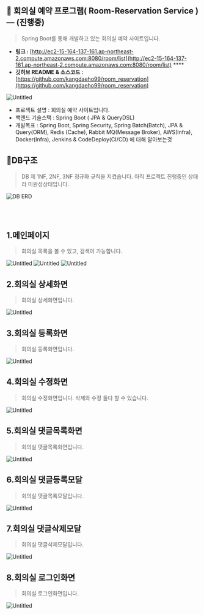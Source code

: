 <!-- # room_reservation
Spring Boot를 통해 회의실 예약 사이트입니다. -->

## **🤝 회의실 예약 프로그램( Room-Reservation Service )   — (진행중)**
> Spring Boot를 통해 개발하고 있는 회의실 예약 사이트입니다.

- **링크 :** [http://ec2-15-164-137-161.ap-northeast-2.compute.amazonaws.com:8080/room/list](http://ec2-15-164-137-161.ap-northeast-2.compute.amazonaws.com:8080/room/list)  ****
- **깃허브 README & 소스코드 :**    
    [https://github.com/kangdaeho99/room_reservation](https://github.com/kangdaeho99/room_reservation)
    
![Untitled](https://user-images.githubusercontent.com/48047377/239265484-59eeabf4-087f-4de4-b50d-474633f56086.PNG)



- 프로젝트 설명 : 회의실 예약 사이트입니다.
- 백엔드 기술스택 : Spring Boot ( JPA & QueryDSL)
- 개발목표 : Spring Boot, Spring Security, Spring Batch(Batch), JPA & Query(ORM), Redis (Cache), Rabbit MQ(Message Broker), AWS(Infra), Docker(Infra), Jenkins & CodeDeploy(CI/CD) 에 대해 알아보는것

## 📒DB구조
> DB 제 1NF, 2NF, 3NF 정규화 규칙을 지켰습니다. 아직 프로젝트 진행중인 상태라 미완성상태입니다.

![DB ERD](https://user-images.githubusercontent.com/48047377/239389773-24ae798e-cba5-4a1f-a4b4-0e55688afea4.PNG)


<br/>
<br/>

##  1.메인페이지

> 회의실 목록을 볼 수 있고, 검색이 가능합니다. <br/>

![Untitled](https://user-images.githubusercontent.com/48047377/239265484-59eeabf4-087f-4de4-b50d-474633f56086.PNG)
![Untitled](https://user-images.githubusercontent.com/48047377/239265493-19cfaf18-7843-48de-8885-287b485a70a9.PNG)
![Untitled](https://user-images.githubusercontent.com/48047377/239265501-a8183f9b-15e7-4c84-9fb4-7461a2332350.PNG)

##  2.회의실 상세화면

> 회의실 상세화면입니다. 

![Untitled](https://user-images.githubusercontent.com/48047377/239265565-4d83950e-062b-486b-8b80-4652b7c53c0e.PNG)


##  3.회의실 등록화면

> 회의실 등록화면입니다. 

![Untitled](https://user-images.githubusercontent.com/48047377/239265587-520b27ce-4718-489d-9762-6b6ff83b94ed.PNG)

##  4.회의실 수정화면

> 회의실 수정화면입니다. 삭제와 수정 둘다 할 수 있습니다.

![Untitled](https://user-images.githubusercontent.com/48047377/239271775-d50e8f8d-2617-474d-a804-f287f58bea67.PNG)

##  5.회의실 댓글목록화면

> 회의실 댓글목록화면입니다. 

![Untitled](https://user-images.githubusercontent.com/48047377/239265632-b953bcaa-3728-40f5-9a4b-906cfc46056c.PNG)


##  6.회의실 댓글등록모달

> 회의실 댓글목록모달입니다. 

![Untitled](https://user-images.githubusercontent.com/48047377/239265638-7d7556ed-2fad-437f-a66b-927f05d8ee46.PNG)


##  7.회의실 댓글삭제모달

> 회의실 댓글삭제모달입니다. 

![Untitled](https://user-images.githubusercontent.com/48047377/239265647-bf061d55-5f76-4b4d-8f27-b9aecef0f788.PNG)


## 8.회의실 로그인화면

> 회의실 로그인화면입니다. 

![Untitled](https://user-images.githubusercontent.com/48047377/239265662-a306d373-da8d-46ef-a8e3-004107429408.PNG)



